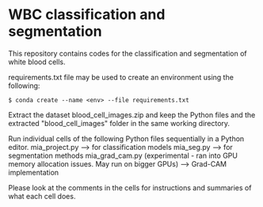 # WBC classification and segmentation
 This repository contains codes for the classification and segmentation of white blood cells.

requirements.txt file may be used to create an environment using the following:

`$ conda create --name <env> --file requirements.txt`

Extract the dataset blood_cell_images.zip and keep the Python files and the extracted "blood_cell_images" folder in the same working directory.

Run individual cells of the following Python files sequentially in a Python editor.
	mia_project.py --> for classification models
	mia_seg.py --> for segmentation methods
	mia_grad_cam.py (experimental - ran into GPU memory allocation issues. May run on bigger GPUs) 
			--> Grad-CAM implementation

Please look at the comments in the cells for instructions and summaries of what each cell does.
